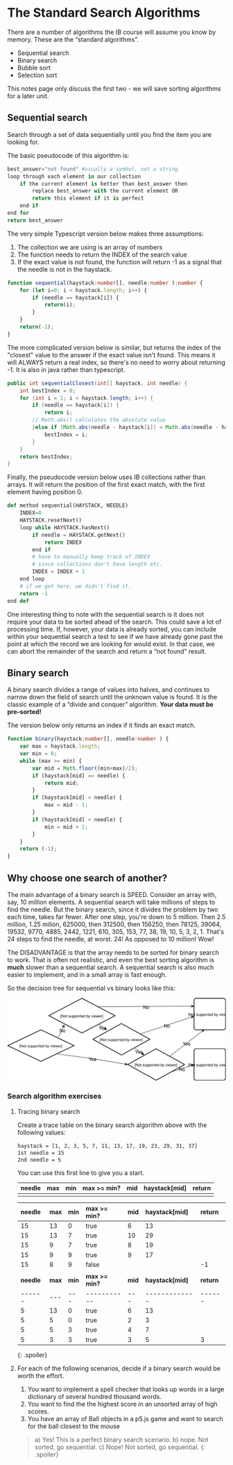 # The Standard Search Algorithms
There are a number of algorithms the IB course will assume you know by memory. These are the “standard algorithms”.

* Sequential search
* Binary search
* Bubble sort
* Selection sort

This notes page only discuss the first two - we will save sorting algorithms for a later unit.

## Sequential search
Search through a set of data sequentially until you find the item you are looking for. 

The basic pseudocode of this algorithm is:

```python
best_answer="not found" #usually a symbol, not a string
loop through each element in our collection
    if the current element is better than best_answer then
        replace best_answer with the current element OR
        return this element if it is perfect
    end if
end for
return best_answer
```

The very simple Typescript version below makes three assumptions: 
1) The collection we are using is an array of numbers
2) The function needs to return the INDEX of the search value
3) If the exact value is not found, the function will return -1 as a signal that the needle is not in the haystack.

```ts
function sequential(haystack:number[], needle:number ):number {
    for (let i=0; i < haystack.length; i++) {
        if (needle == haystack[i]) {
            return(i);
        }
    }
    return(-1);
}
```

The more complicated version below is similar, but returns the index of the "closest" value to the answer if the exact value isn't found. This means it will ALWAYS return a real index, so there's no need to worry about returning -1. It is also in java rather than typescript.

```java
public int sequentialClosest(int[] haystack, int needle) {
    int bestIndex = 0;
    for (int i = 1; i < haystack.length; i++) {
        if (needle == haystack[i]) {
            return i;
        // Math.abs() calculates the absolute value
        }else if (Math.abs(needle - haystack[i]) < Math.abs(needle - haystack[bestIndex])) {
            bestIndex = i;
        }
    }
    return bestIndex;
}
```

Finally, the pseudocode version below uses IB collections rather than arrays. It will return the position of the first exact match, with the first element having position 0.

```python
def method sequential(HAYSTACK, NEEDLE)
    INDEX=0
    HAYSTACK.resetNext()
    loop while HAYSTACK.hasNext()
        if needle = HAYSTACK.getNext()
            return INDEX
        end if
        # have to manually keep track of INDEX
        # since collections don't have length etc.
        INDEX = INDEX + 1
    end loop
    # if we get here, we didn't find it.
    return -1
end def
```
One interesting thing to note with the sequential search is it does not require your data to be sorted ahead of the search. This could save a lot of processing time. If, however, your data is already sorted, you can include within your sequential search a test to see if we have already gone past the point at which the record we are looking for would exist. In that case, we can abort the remainder of the search and return a “not found” result.

## Binary search
A binary search divides a range of values into halves, and continues to narrow down the field of search until the unknown value is found. It is the classic example of a “divide and conquer” algorithm. **Your data must be pre-sorted!**

The version below only returns an index if it finds an exact match.

```ts
function binary(haystack:number[], needle:number ) {
    var max = haystack.length;
    var min = 0;
    while (max >= min) {
        var mid = Math.floor((min+max)/2);
        if (haystack[mid] == needle) {
            return mid;
        }
        if (haystack[mid] > needle) {
            max = mid - 1;
        }
        if (haystack[mid] < needle) {
            min = mid + 1;
        }
    }
    return (-1);
}
```
## Why choose one search of another?

The main advantage of a binary search is SPEED.  Consider an array with, say, 10 million elements. A sequential search will take millions of steps to find the needle. But the binary search, since it divides the problem by two each time, takes far fewer. After one step, you're down to 5 million. Then 2.5 million, 1.25 milion, 625000, then 312500, then 156250, then 78125, 39064, 19532, 9770, 4885, 2442, 1221, 610, 305, 153, 77, 38, 19, 10, 5, 3, 2, 1. That's 24 steps to find the needle, at worst. 24! As opposed to 10 million! Wow!

The DISADVANTAGE is that the array needs to be sorted for binary search to work. That is often not realistic, and even the best sorting algorithm is **much** slower than a sequential search. A sequential search is also much easier to implement, and in a small array is fast enough.

So the decision tree for sequential vs binary looks like this:

![Search flowchart](media/04/search_flowchart.svg)

### Search algorithm exercises
1.  Tracing binary search

    Create a trace table on the binary search algorithm above with the following values:

    ```
    haystack = [1, 2, 3, 5, 7, 11, 13, 17, 19, 23, 29, 31, 37]
    1st needle = 15
    2nd needle = 5
    ```
    You can use this first line to give you a start.

    | needle | max | min | max >= min? | mid | haystack[mid] | return |
    | ------ | --- | --- | ----------- | --- | ------------- | ------ |
    |        |     |     |             |     |               |        |
    
    | needle     | max     | min     | max >= min?     | mid     | haystack[mid]     | return     |
    | ---------- | ------- | ------- | --------------- | ------- | ----------------- | ---------- |
    | 15         | 13      | 0       | true            | 6       | 13                |            |
    | 15         | 13      | 7       | true            | 10      | 29                |            |
    | 15         | 9       | 7       | true            | 8       | 19                |            |
    | 15         | 9       | 9       | true            | 9       | 17                |            |
    | 15         | 8       | 9       | false           |         |                   | -1         |
    |            |         |         |                 |         |                   |            |
    | **needle** | **max** | **min** | **max >= min?** | **mid** | **haystack[mid]** | **return** |
    | ------     | ---     | ---     | -----------     | ---     | -------------     | ------     |
    | 5          | 13      | 0       | true            | 6       | 13                |            |
    | 5          | 5       | 0       | true            | 2       | 3                 |            |
    | 5          | 5       | 3       | true            | 4       | 7                 |            |
    | 5          | 3       | 3       | true            | 3       | 5                 | 3          |
    {: .spoiler}

    

2. For each of the following scenarios, decide if a binary search would be worth the effort.
   1. You want to implement a spell checker that looks up words in a large dictionary of several hundred thousand words.
   2. You want to find the the highest score in an unsorted array of high scores.
   3. You have an array of Ball objects in a p5.js game and want to search for the ball closest to the mouse

   > a) Yes! This is a perfect binary search scenario. b) nope. Not sorted, go sequential. c) Nope! Not sorted, go sequential.
   {: .spoiler}
